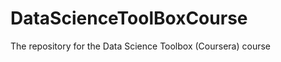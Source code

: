 DataScienceToolBoxCourse
========================

The repository for the Data Science Toolbox (Coursera) course 

